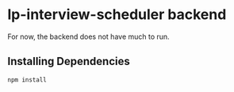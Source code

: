 # lp-interview-scheduler backend

For now, the backend does not have much to run.
## Installing Dependencies
```
npm install
```

